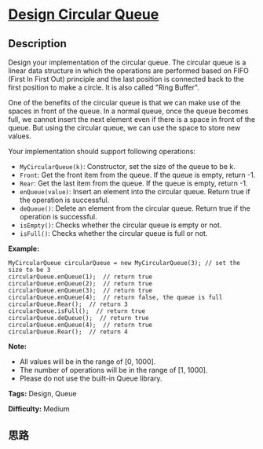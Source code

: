 # [Design Circular Queue][title]

## Description

Design your implementation of the circular queue. The circular queue is a
linear data structure in which the operations are performed based on FIFO
(First In First Out) principle and the last position is connected back to the
first position to make a circle. It is also called "Ring Buffer".

One of the benefits of the circular queue is that we can make use of the
spaces in front of the queue. In a normal queue, once the queue becomes full,
we cannot insert the next element even if there is a space in front of the
queue. But using the circular queue, we can use the space to store new values.

Your implementation should support following operations:

  * `MyCircularQueue(k)`: Constructor, set the size of the queue to be k.
  * `Front`: Get the front item from the queue. If the queue is empty, return -1.
  * `Rear`: Get the last item from the queue. If the queue is empty, return -1.
  * `enQueue(value)`: Insert an element into the circular queue. Return true if the operation is successful.
  * `deQueue()`: Delete an element from the circular queue. Return true if the operation is successful.
  * `isEmpty()`: Checks whether the circular queue is empty or not.
  * `isFull()`: Checks whether the circular queue is full or not.



**Example:**
            MyCircularQueue circularQueue = new MyCircularQueue(3); // set the size to be 3    circularQueue.enQueue(1);  // return true    circularQueue.enQueue(2);  // return true    circularQueue.enQueue(3);  // return true    circularQueue.enQueue(4);  // return false, the queue is full    circularQueue.Rear();  // return 3    circularQueue.isFull();  // return true    circularQueue.deQueue();  // return true    circularQueue.enQueue(4);  // return true    circularQueue.Rear();  // return 4    



**Note:**

  * All values will be in the range of [0, 1000].
  * The number of operations will be in the range of [1, 1000].
  * Please do not use the built-in Queue library.


**Tags:** Design, Queue

**Difficulty:** Medium

## 思路

[title]: https://leetcode.com/problems/design-circular-queue
